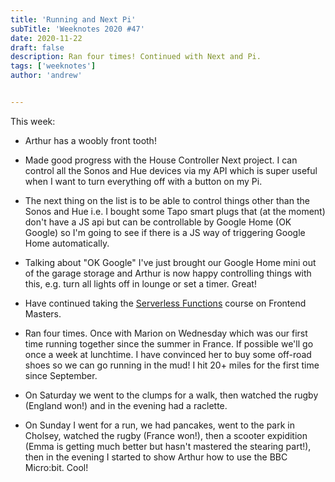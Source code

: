 ```yaml
---
title: 'Running and Next Pi'
subTitle: 'Weeknotes 2020 #47'
date: 2020-11-22
draft: false
description: Ran four times! Continued with Next and Pi.
tags: ['weeknotes']
author: 'andrew'


---
```

This week:

- Arthur has a woobly front tooth!

- Made good progress with the House Controller Next project. I can control all the Sonos and Hue devices via my API which is super useful when I want to turn everything off with a button on my Pi.

- The next thing on the list is to be able to control things other than the Sonos and Hue i.e. I bought some Tapo smart plugs that (at the moment) don't have a JS api but can be controllable by Google Home (OK Google) so I'm going to see if there is a JS way of triggering Google Home automatically.

- Talking about "OK Google" I've just brought our Google Home mini out of the garage storage and Arthur is now happy controlling things with this, e.g. turn all lights off in lounge or set a timer. Great!

- Have continued taking the [Serverless Functions](https://frontendmasters.com/courses/serverless-functions) course on Frontend Masters.

- Ran four times. Once with Marion on Wednesday which was our first time running together since the summer in France. If possible we'll go once a week at lunchtime. I have convinced her to buy some off-road shoes so we can go running in the mud! I hit 20+ miles for the first time since September.

- On Saturday we went to the clumps for a walk, then watched the rugby (England won!) and in the evening had a raclette.

- On Sunday I went for a run, we had pancakes, went to the park in Cholsey, watched the rugby (France won!), then a scooter expidition (Emma is getting much better but hasn't mastered the stearing part!), then in the evening I started to show Arthur how to use the BBC Micro:bit. Cool!
